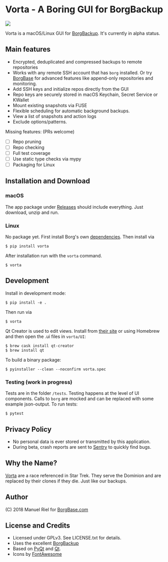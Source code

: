 # Vorta - A Boring GUI for BorgBackup

![](https://files.qmax.us/vorta-screencast-2.gif)

Vorta is a macOS/Linux GUI for [BorgBackup](https://borgbackup.readthedocs.io). It's currently in alpha status. 

## Main features

- Encrypted, deduplicated and compressed backups to remote repositories
- Works with any remote SSH account that has `borg` installed. Or try [BorgBase](https://www.borgbase.com) for advanced features like append-only repositories and monitoring.
- Add SSH keys and initialize repos directly from the GUI
- Repo keys are securely stored in macOS Keychain, Secret Service or KWallet
- Mount existing snapshots via FUSE
- Flexible scheduling for automatic background backups.
- View a list of snapshots and action logs
- Exclude options/patterns.

Missing features: (PRs welcome)

- [ ] Repo pruning
- [ ] Repo checking
- [ ] Full test coverage
- [ ] Use static type checks via mypy
- [ ] Packaging for Linux

## Installation and Download
### macOS
The app package under [Releases](https://github.com/borgbase/vorta/releases) should include everything. Just download, unzip and run.

### Linux
No package yet. First install Borg's own [dependencies](https://borgbackup.readthedocs.io/en/stable/installation.html#dependencies). Then install via
```
$ pip install vorta
```

After installation run with the `vorta` command.
```
$ vorta
```

## Development
Install in development mode:
```
$ pip install -e .
```

Then run via
```
$ vorta
```

Qt Creator is used to edit views. Install from [their site](https://www.qt.io/download) or using Homebrew and then open the .ui files in `vorta/UI`:
```
$ brew cask install qt-creator
$ brew install qt
```

To build a binary package:
```
$ pyinstaller --clean --noconfirm vorta.spec 
```

### Testing (work in progress)
Tests are in the folder `/tests`. Testing happens at the level of UI components. Calls to `borg` are mocked and can be replaced with some example json-output. To run tests:
```
$ pytest
```

## Privacy Policy
- No personal data is ever stored or transmitted by this application.
- During beta, crash reports are sent to [Sentry](https://sentry.io) to quickly find bugs.

## Why the Name?
[Vorta](http://memory-alpha.wikia.com/wiki/Vorta) are a race referenced in Star Trek. They serve the Dominion and are replaced by their clones if they die. Just like our backups.

## Author
(C) 2018 Manuel Riel for [BorgBase.com](https://www.borgbase.com)

## License and Credits
- Licensed under GPLv3. See LICENSE.txt for details.
- Uses the excellent [BorgBackup](https://www.borgbackup.org)
- Based on [PyQt](https://riverbankcomputing.com/software/pyqt/intro) and [Qt](https://www.qt.io).
- Icons by [FontAwesome](https://fontawesome.com)
